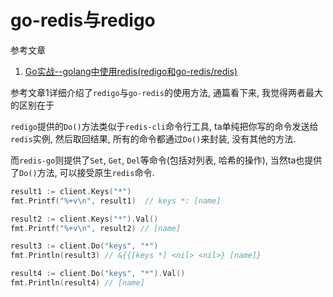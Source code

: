 # go-redis与redigo

参考文章

1. [Go实战--golang中使用redis(redigo和go-redis/redis)](https://blog.csdn.net/wangshubo1989/article/details/75050024)

参考文章1详细介绍了`redigo`与`go-redis`的使用方法, 通篇看下来, 我觉得两者最大的区别在于

`redigo`提供的`Do()`方法类似于`redis-cli`命令行工具, ta单纯把你写的命令发送给`redis`实例, 然后取回结果, 所有的命令都通过`Do()`来封装, 没有其他的方法.

而`redis-go`则提供了`Set`, `Get`, `Del`等命令(包括对列表, 哈希的操作), 当然ta也提供了`Do()`方法, 可以接受原生`redis`命令.

```go
result1 := client.Keys("*")
fmt.Printf("%+v\n", result1)  // keys *: [name]

result2 := client.Keys("*").Val()
fmt.Printf("%+v\n", result2) // [name]

result3 := client.Do("keys", "*")
fmt.Println(result3) // &{{[keys *] <nil> <nil>} [name]}

result4 := client.Do("keys", "*").Val()
fmt.Println(result4) // [name]
```